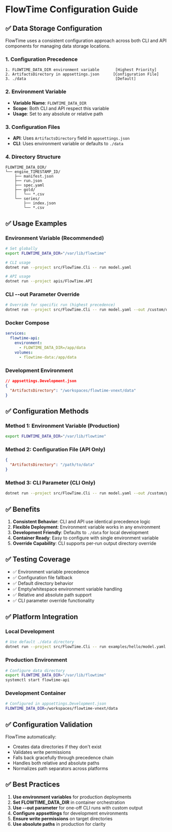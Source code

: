 # FlowTime Configuration Guide

## ✅ **Data Storage Configuration**

FlowTime uses a consistent configuration approach across both CLI and API components for managing data storage locations.

### **1. Configuration Precedence**
```
1. FLOWTIME_DATA_DIR environment variable       [Highest Priority]
2. ArtifactsDirectory in appsettings.json      [Configuration File]
3. ./data                                       [Default]
```

### **2. Environment Variable**
- **Variable Name**: `FLOWTIME_DATA_DIR`
- **Scope**: Both CLI and API respect this variable
- **Usage**: Set to any absolute or relative path

### **3. Configuration Files**
- **API**: Uses `ArtifactsDirectory` field in `appsettings.json`
- **CLI**: Uses environment variable or defaults to `./data`

### **4. Directory Structure**
```
FLOWTIME_DATA_DIR/
└── engine_TIMESTAMP_ID/
    ├── manifest.json
    ├── run.json
    ├── spec.yaml
    ├── gold/
    │   └── *.csv
    └── series/
        ├── index.json
        └── *.csv
```

## **✅ Usage Examples**

### **Environment Variable (Recommended)**
```bash
# Set globally
export FLOWTIME_DATA_DIR="/var/lib/flowtime"

# CLI usage
dotnet run --project src/FlowTime.Cli -- run model.yaml

# API usage  
dotnet run --project apis/FlowTime.API
```

### **CLI --out Parameter Override**
```bash
# Override for specific run (highest precedence)
dotnet run --project src/FlowTime.Cli -- run model.yaml --out /custom/output
```

### **Docker Compose**
```yaml
services:
  flowtime-api:
    environment:
      - FLOWTIME_DATA_DIR=/app/data
    volumes:
      - flowtime-data:/app/data
```

### **Development Environment**
```json
// appsettings.Development.json
{
  "ArtifactsDirectory": "/workspaces/flowtime-vnext/data"
}
```

## **✅ Configuration Methods**

### **Method 1: Environment Variable (Production)**
```bash
export FLOWTIME_DATA_DIR="/var/lib/flowtime"
```

### **Method 2: Configuration File (API Only)**
```json
{
  "ArtifactsDirectory": "/path/to/data"
}
```

### **Method 3: CLI Parameter (CLI Only)**
```bash
dotnet run --project src/FlowTime.Cli -- run model.yaml --out /custom/path
```

## **✅ Benefits**

1. **Consistent Behavior**: CLI and API use identical precedence logic
2. **Flexible Deployment**: Environment variable works in any environment
3. **Development Friendly**: Defaults to `./data` for local development
4. **Container Ready**: Easy to configure with single environment variable
5. **Override Capability**: CLI supports per-run output directory override

## **✅ Testing Coverage**

- ✅ Environment variable precedence
- ✅ Configuration file fallback
- ✅ Default directory behavior
- ✅ Empty/whitespace environment variable handling
- ✅ Relative and absolute path support
- ✅ CLI parameter override functionality

## **✅ Platform Integration**

### **Local Development**
```bash
# Use default ./data directory
dotnet run --project src/FlowTime.Cli -- run examples/hello/model.yaml
```

### **Production Environment**
```bash
# Configure data directory
export FLOWTIME_DATA_DIR="/var/lib/flowtime"
systemctl start flowtime-api
```

### **Development Container**
```bash
# Configured in appsettings.Development.json
FLOWTIME_DATA_DIR=/workspaces/flowtime-vnext/data
```

## **✅ Configuration Validation**

FlowTime automatically:
- Creates data directories if they don't exist
- Validates write permissions
- Falls back gracefully through precedence chain
- Handles both relative and absolute paths
- Normalizes path separators across platforms

## **✅ Best Practices**

1. **Use environment variables** for production deployments
2. **Set FLOWTIME_DATA_DIR** in container orchestration
3. **Use --out parameter** for one-off CLI runs with custom output
4. **Configure appsettings** for development environments
5. **Ensure write permissions** on target directories
6. **Use absolute paths** in production for clarity
